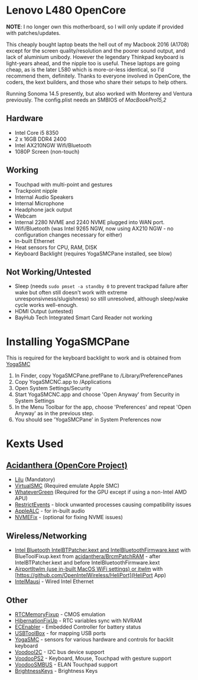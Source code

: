 # Lenovo L480 OpenCore

**NOTE**: I no longer own this motherboard, so I will only update if provided with patches/updates.

This cheaply bought laptop beats the hell out of my Macbook 2016 (A1708) except for the screen quality/resolution and the poorer sound output, and lack of aluminium unibody. However the legendary Thinkpad keyboard is light-years ahead, and the nipple too is useful.  These laptops are going cheap, as is the later L580 which is more-or-less identical, so I'd recommend them, definitely. Thanks to everyone involved in OpenCore, the coders, the kext builders, and those who share their setups to help others.

Running Sonoma 14.5 presently, but also worked with Monterey and Ventura previously. The config.plist needs an SMBIOS of *MacBookPro15,2*

## Hardware

- Intel Core i5 8350
- 2 x 16GB DDR4 2400
- Intel AX210NGW Wifi/Bluetooth    
- 1080P Screen (non-touch)

## Working

- Touchpad with multi-point and gestures
- Trackpoint nipple
- Internal Audio Speakers
- Internal Microphone
- Headphone jack output
- Webcam
- Internal 2280 NVME and 2240 NVME plugged into WAN port.
- Wifi/Bluetooth (was Intel 9265 NGW, now using AX210 NGW - no configuration changes necessary for either)
- In-built Ethernet
- Heat sensors for CPU, RAM, DISK
- Keyboard Backlight (requires YogaSMCPane installed, see blow)

## Not Working/Untested

- Sleep (needs `sudo pmset -a standby 0` to prevent trackpad failure after wake but often still doesn't work with extreme unresponsivness/slugishness) so still unresolved, although sleep/wake cycle works well-enough.
- HDMI Output (untested)
- BayHub Tech Integrated Smart Card Reader not working

# Installing YogaSMCPane

This is required for the keyboard backlight to work and is obtained from [YogaSMC](https://github.com/zhen-zen/YogaSMC)

1. In Finder, copy YogaSMCPane.prefPane to /Library/PreferencePanes
2. Copy YogaSMCNC.app to /Applications
3. Open System Settings/Security
4. Start YogaSMCNC.app and choose 'Open Anyway' from Security in System Settings
5. In the Menu Toolbar for the app, choose 'Preferences' and repeat 'Open Anyway' as in the previous step.
6. You should see 'YogaSMCPane' in System Preferences now

# Kexts Used

## [Acidanthera (OpenCore Project)](https://github.com/acidanthera)

- [Lilu](https://github.com/acidanthera/Lilu) (Mandatory)
- [VirtualSMC](https://github.com/acidanthera/VirtualSMC) (Required emulate Apple SMC)
- [WhateverGreen](https://github.com/acidanthera/WhateverGreen) (Required for the GPU except if using a non-Intel AMD APU)
- [RestrictEvents](https://github.com/acidanthera/RestrictEvents) - block unwanted processes causing compatibility issues
- [AppleALC](https://github.com/acidanthera/AppleALC) - for in-built audio
- [NVMEFix](https://github.com/acidanthera/NVMeFix) - (optional for fixing NVME issues)

## Wireless/Networking

- [Intel Bluetooth IntelBTPatcher.kext and IntelBluetoothFirmware.kext](https://github.com/OpenIntelWireless/IntelBluetoothFirmware) with BlueToolFixup.kext from [acidanthera/BrcmPatchRAM](https://github.com/acidanthera/BrcmPatchRAM) - after IntelBTPatcher.kext and before IntelBluetoothFirmware.kext
- [AirportItwlm (use in-built MacOS WiFi settings) or itwlm](https://github.com/OpenIntelWireless/itlwm) with [https://github.com/OpenIntelWireless/HeliPort](HeliPort App) 
- [IntelMausi](https://github.com/acidanthera/IntelMausi) - Wired Intel Ethernet

## Other

- [RTCMemoryFixup](https://github.com/acidanthera/RTCMemoryFixup) - CMOS emulation
- [HibernationFixUp](https://github.com/acidanthera/HibernationFixup) - RTC variables sync with NVRAM
- [ECEnabler](https://github.com/1Revenger1/ECEnabler) - Embedded Controller for battery status
- [USBToolBox](https://github.com/USBToolBox/kext) - for mapping USB ports
- [YogaSMC](https://github.com/zhen-zen/YogaSMC) - sensors for various hardware and controls for backlit keyboard
- [VoodooI2C](https://github.com/VoodooI2C/VoodooI2C) -  I2C bus device support
- [VoodooPS2](https://github.com/acidanthera/VoodooPS2) - Keyboard, Mouse, Touchpad with gesture support
- [VoodooSMBUS](https://github.com/VoodooSMBus/VoodooSMBus) - ELAN Touchpad support
- [BrightnessKeys](https://github.com/acidanthera/BrightnessKeys) - Brightness Keys
